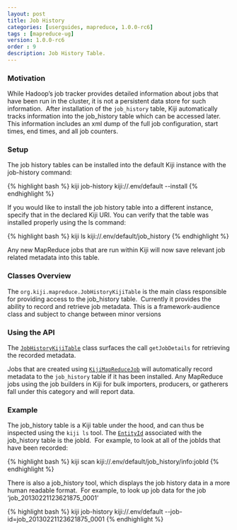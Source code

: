 ```yaml
---
layout: post
title: Job History
categories: [userguides, mapreduce, 1.0.0-rc6]
tags : [mapreduce-ug]
version: 1.0.0-rc6
order : 9
description: Job History Table.
---
```


### Motivation

While Hadoop’s job tracker provides detailed information about jobs that have been run in the
cluster, it is not a persistent data store for such information.  After installation of the
`job_history` table, Kiji automatically tracks information into the job_history table which can be
accessed later.  This information includes an xml dump of the full job configuration, start times,
end times, and all job counters.


### Setup
The job history tables can be installed into the default Kiji instance with the job-history command:

{% highlight bash %}
kiji job-history kiji://.env/default --install
{% endhighlight %}

If you would like to install the job history table into a different instance, specify that in the
declared Kiji URI.
You can verify that the table was installed properly using the ls command:

{% highlight bash %}
kiji ls kiji://.env/default/job_history
{% endhighlight %}

Any new MapReduce jobs that are run within Kiji will now save relevant job related metadata into this table.

### Classes Overview

The `org.kiji.mapreduce.JobHistoryKijiTable` is the main class responsible for providing access to
the job_history table.  Currently it provides the ability to record and retrieve job metadata.  This
is a framework-audience class and subject to change between minor versions

### Using the API

The [`JobHistoryKijiTable`]({{site.api_mr_rc5}}/framework/JobHistoryKijiTable.html) class surfaces the call `getJobDetails` for retrieving the recorded metadata.

Jobs that are created using [`KijiMapReduceJob`]({{site.api_mr_rc5}}/framework/KijiMapReduceJob.html) will automatically record metadata to the `job_history` table if it has been installed.  Any MapReduce jobs using the job builders in Kiji for bulk importers, producers, or gatherers fall under this category and will report data.

### Example

The job_history table is a Kiji table under the hood, and can thus be inspected using the `kiji ls` tool.  The [`EntityId`]({{site.api_schema_rc5}}/EntityId.html) associated with the job_history table is the jobId.  For example, to look at all of the jobIds that have been recorded:

{% highlight bash %}
kiji scan kiji://.env/default/job_history/info:jobId
{% endhighlight %}

There is also a job_history tool, which displays the job history data in a more human readable
format.  For example, to look up job data for the job ‘job_20130221123621875_0001’

{% highlight bash %}
kiji job-history kiji://.env/default --job-id=job_20130221123621875_0001
{% endhighlight %}
